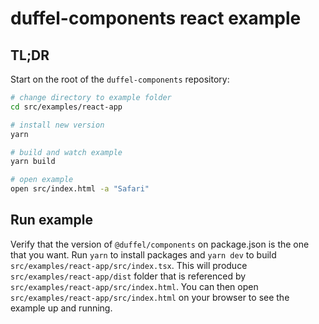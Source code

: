 # duffel-components react example

## TL;DR

Start on the root of the `duffel-components` repository:

```sh
# change directory to example folder
cd src/examples/react-app

# install new version
yarn

# build and watch example
yarn build

# open example
open src/index.html -a "Safari"
```

## Run example

Verify that the version of `@duffel/components` on package.json is the one that you want. Run `yarn` to install packages and `yarn dev` to build `src/examples/react-app/src/index.tsx`. This will produce `src/examples/react-app/dist` folder that is referenced by `src/examples/react-app/src/index.html`. You can then open `src/examples/react-app/src/index.html` on your browser to see the example up and running.
